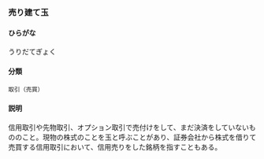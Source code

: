 <div style="display:none;">

## [あ行](securities-terms?id=あ行)

</div>

### 売り建て玉

#### ひらがな

うりだてぎょく

#### 分類

`取引（売買）`

#### 説明

信用取引や先物取引、オプション取引で売付けをして、まだ決済をしていないもののこと。現物の株式のことを玉と呼ぶことがあり、証券会社から株式を借りて売買する信用取引において、信用売りをした銘柄を指すこともある。

<div style="display:none;">

## [か行](securities-terms?id=か行)
## [さ行](securities-terms?id=さ行)
## [た行](securities-terms?id=た行)
## [な行](securities-terms?id=な行)
## [は行](securities-terms?id=は行)
## [ま行](securities-terms?id=ま行)
## [や行](securities-terms?id=や行)
## [ら行](securities-terms?id=ら行)
## [わ行](securities-terms?id=わ行)
## [英数字・記号](securities-terms?id=英数字・記号)

</div>

